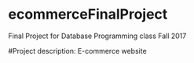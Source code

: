 # ecommerceFinalProject
Final Project for Database Programming class Fall 2017

#Project description:
E-commerce website
